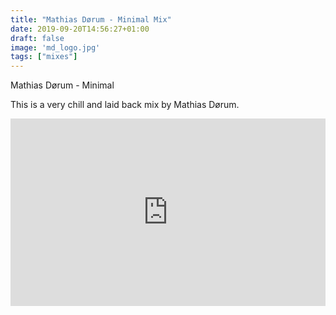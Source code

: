 ```yaml
---
title: "Mathias Dørum - Minimal Mix"
date: 2019-09-20T14:56:27+01:00
draft: false
image: 'md_logo.jpg'
tags: ["mixes"]
---
```


Mathias Dørum - Minimal

This is a very chill and laid back mix by Mathias Dørum.

<iframe width="100%" height="300" scrolling="no" frameborder="no" allow="autoplay" src="https://w.soundcloud.com/player/?url=https%3A//api.soundcloud.com/tracks/339358855&color=%23ff5500&auto_play=false&hide_related=false&show_comments=true&show_user=true&show_reposts=false&show_teaser=true&visual=true"></iframe>

